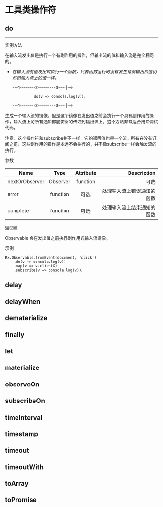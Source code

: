# 工具类操作符

## do

----
实例方法

在输入流发出值是执行一个有副作用的操作，但输出流的值和输入流是完全相同的。

* <font fact="仿宋">_在输入流有值发出时执行一个函数，只要函数运行时没有发生错误输出的值仍然和输入流上的值一样。_</font>

    ---1--------2---------3----|-->

                do(v => console.log(v));

    ---1--------2---------3----|-->

生成一个输入流的镜像，但是这个镜像在发出值之前会执行一个具有副作用的操作，输入流上的所有通知都能安全的传递到输出流上。这个方法非常适合用来调试代码。

注意，这个操作符和subscribe并不一样，它的返回值也是一个流，所有在没有订阅之前，这些副作用的操作是永远不会执行的，并不像subscribe一样会触发流的执行。

参数

| Name           | Type     | Attribute | Description                |
| -------------- | :------: | :-------: | -------------------------: |
| nextOrObserver | Observer | function  | 可选                       |  |
| error          | function | 可选      | 处理输入流上错误通知的函数 |
| complete       | function | 可选      | 处理输入流上结束通知的函数 |

返回值

Observable 会在发出值之前执行副作用的输入流镜像。

示例

    Rx.Observable.fromEvent(document, 'click')
        .do(v => console.log(v))
        .map(v => v.clientX)
        .subscribe(v => console.log(v));

## delay

## delayWhen

## dematerialize

## finally

## let

## materialize

## observeOn

## subscribeOn

## timeInterval

## timestamp

## timeout

## timeoutWith

## toArray

## toPromise
